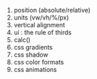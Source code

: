 1.  position (absolute/relative)
2.  units (vw/vh/%/px)
3.  vertical alignment
4.  ui : the rule of thirds
5.  calc()
6.  css gradients
7.  css shadow
8.  css color formats
9.  css animations

<!-- img[src="img/$.jpg"]*7 -->
